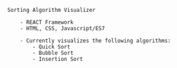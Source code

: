 ~~~~~~~~~~~~~~~~~~~~~~~~~~~~~~~~~~~~~~~~~~~~~~~~~~~~~~
Sorting Algorithm Visualizer

    - REACT Framework
    - HTML, CSS, Javascript/ES7

    - Currently visualizes the following algorithms:
        - Quick Sort
        - Bubble Sort
        - Insertion Sort
~~~~~~~~~~~~~~~~~~~~~~~~~~~~~~~~~~~~~~~~~~~~~~~~~~~~~~